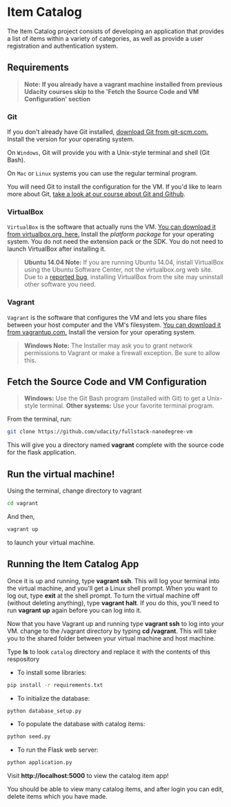 # Item Catalog

The Item Catalog project consists of developing an application that provides a list of items within a variety of categories, as well as provide a user registration and authentication system.

## Requirements

> **Note: If you already have a vagrant machine installed from previous Udacity courses skip to the 'Fetch the Source Code and VM Configuration' section**

### Git

If you don't already have Git installed, [download Git from git-scm.com.](http://git-scm.com/downloads) Install the version for your operating system.

On `Windows`, Git will provide you with a Unix-style terminal and shell (Git Bash).

On `Mac` or `Linux` systems you can use the regular terminal program.

You will need Git to install the configuration for the VM. If you'd like to learn more about Git, [take a look at our course about Git and Github](http://www.udacity.com/course/ud775).

### VirtualBox

`VirtualBox` is the software that actually runs the VM. [You can download it from virtualbox.org, here.](https://www.virtualbox.org/wiki/Downloads) Install the _platform package_ for your operating system. You do not need the extension pack or the SDK. You do not need to launch VirtualBox after installing it.

> **Ubuntu 14.04 Note:** If you are running Ubuntu 14.04, install VirtualBox using the Ubuntu Software Center, not the virtualbox.org web site. Due to a [reported bug](http://ubuntuforums.org/showthread.php?t=2227131), installing VirtualBox from the site may uninstall other software you need.

### Vagrant

`Vagrant` is the software that configures the VM and lets you share files between your host computer and the VM's filesystem. [You can download it from vagrantup.com.](https://www.vagrantup.com/downloads) Install the version for your operating system.

> **Windows Note:** The Installer may ask you to grant network permissions to Vagrant or make a firewall exception. Be sure to allow this.

## Fetch the Source Code and VM Configuration

> **Windows:** Use the Git Bash program (installed with Git) to get a Unix-style terminal.
> **Other systems:** Use your favorite terminal program.

From the terminal, run:

```bash
git clone https://github.com/udacity/fullstack-nanodegree-vm
```

This will give you a directory named **vagrant** complete with the source code for the flask application.

## Run the virtual machine!

Using the terminal, change directory to vagrant

```bash
cd vagrant
```

And then,

```bash
vagrant up
```

to launch your virtual machine.

## Running the Item Catalog App

Once it is up and running, type **vagrant ssh**. This will log your terminal into the virtual machine, and you'll get a Linux shell prompt. When you want to log out, type **exit** at the shell prompt. To turn the virtual machine off (without deleting anything), type **vagrant halt**. If you do this, you'll need to run **vagrant up** again before you can log into it.

Now that you have Vagrant up and running type **vagrant ssh** to log into your VM. change to the /vagrant directory by typing **cd /vagrant**. This will take you to the shared folder between your virtual machine and host machine.

Type **ls** to look `catalog` directory and replace it with the contents of this respository

-   To install some libraries:

```bash
pip install -r requirements.txt
```

-   To initialize the database:

```bash
python database_setup.py
```

-   To populate the database with catalog items:

```bash
python seed.py
```

-   To run the Flask web server:

```bash
python application.py
```

Visit **http://localhost:5000** to view the catalog item app!

You should be able to view many catalog items, and after login you can edit, delete items which you have made.
